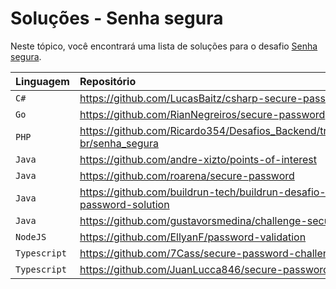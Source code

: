 # Soluções - Senha segura

Neste tópico, você encontrará uma lista de soluções para o desafio [Senha segura](PROBLEM.md).

| Linguagem | Repositório                                                                        |
|:----------|:-----------------------------------------------------------------------------------|
| `C#`      | https://github.com/LucasBaitz/csharp-secure-password                               |
| `Go`      | https://github.com/RianNegreiros/secure-password                                   |
| `PHP`     | https://github.com/Ricardo354/Desafios_Backend/tree/main/backend-br/senha_segura   |
| `Java`    | https://github.com/andre-xizto/points-of-interest                                         |
| `Java`    | https://github.com/roarena/secure-password                                         |
| `Java`    | https://github.com/buildrun-tech/buildrun-desafio-backend-secure-password-solution |
| `Java`    | https://github.com/gustavorsmedina/challenge-secure-password                       |
| `NodeJS`  | https://github.com/EllyanF/password-validation                                     |
| `Typescript`  | https://github.com/7Cass/secure-password-challenge                                     |
| `Typescript`  | https://github.com/JuanLucca846/secure-password-api                                     |